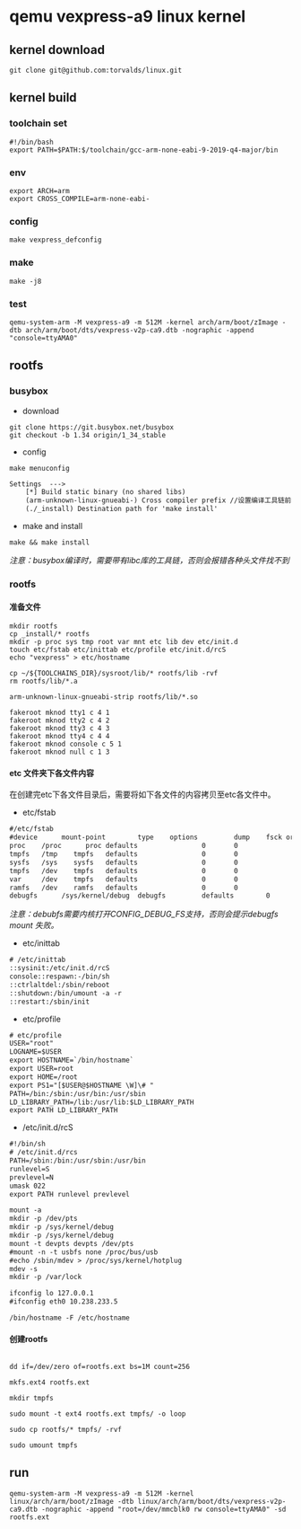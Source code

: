 # qemu vexpress-a9 linux kernel

## kernel download

```shell
git clone git@github.com:torvalds/linux.git
```

## kernel build

### toolchain set

```shell
#!/bin/bash
export PATH=$PATH:$/toolchain/gcc-arm-none-eabi-9-2019-q4-major/bin
```

### env

```shell
export ARCH=arm
export CROSS_COMPILE=arm-none-eabi-
```

### config

```shell
make vexpress_defconfig
```

### make

```shell
make -j8
```

### test

```shell
qemu-system-arm -M vexpress-a9 -m 512M -kernel arch/arm/boot/zImage -dtb arch/arm/boot/dts/vexpress-v2p-ca9.dtb -nographic -append "console=ttyAMA0"
```

## rootfs

### busybox

* download

```shell
git clone https://git.busybox.net/busybox
git checkout -b 1.34 origin/1_34_stable
```

* config

```shell
make menuconfig
```

```txt
Settings  --->
    [*] Build static binary (no shared libs) 
    (arm-unknown-linux-gnueabi-) Cross compiler prefix //设置编译工具链前缀
    (./_install) Destination path for 'make install'
```

* make and install

```shell
make && make install
```

*注意：busybox编译时，需要带有libc库的工具链，否则会报错各种头文件找不到*


### rootfs

#### 准备文件

```shell
mkdir rootfs
cp _install/* rootfs
mkdir -p proc sys tmp root var mnt etc lib dev etc/init.d
touch etc/fstab etc/inittab etc/profile etc/init.d/rcS
echo "vexpress" > etc/hostname

cp ~/${TOOLCHAINS_DIR}/sysroot/lib/* rootfs/lib -rvf
rm rootfs/lib/*.a

arm-unknown-linux-gnueabi-strip rootfs/lib/*.so

fakeroot mknod tty1 c 4 1
fakeroot mknod tty2 c 4 2
fakeroot mknod tty3 c 4 3
fakeroot mknod tty4 c 4 4
fakeroot mknod console c 5 1
fakeroot mknod null c 1 3
```

#### etc 文件夹下各文件内容

在创建完etc下各文件目录后，需要将如下各文件的内容拷贝至etc各文件中。

* etc/fstab

```txt
#/etc/fstab
#device      mount-point        type    options         dump    fsck order
proc    /proc      proc defaults                0       0
tmpfs   /tmp    tmpfs   defaults                0       0
sysfs   /sys    sysfs   defaults                0       0
tmpfs   /dev    tmpfs   defaults                0       0
var     /dev    tmpfs   defaults                0       0
ramfs   /dev    ramfs   defaults                0       0
debugfs      /sys/kernel/debug  debugfs         defaults        0       0
```

_注意：debubfs需要内核打开CONFIG_DEBUG_FS支持，否则会提示debugfs mount 失败。_

* etc/inittab

```txt
# /etc/inittab
::sysinit:/etc/init.d/rcS
console::respawn:-/bin/sh
::ctrlaltdel:/sbin/reboot
::shutdown:/bin/umount -a -r
::restart:/sbin/init

```

* etc/profile

```txt
# etc/profile
USER="root"
LOGNAME=$USER
export HOSTNAME=`/bin/hostname`
export USER=root
export HOME=/root
export PS1="[$USER@$HOSTNAME \W]\# "
PATH=/bin:/sbin:/usr/bin:/usr/sbin
LD_LIBRARY_PATH=/lib:/usr/lib:$LD_LIBRARY_PATH
export PATH LD_LIBRARY_PATH
```

* /etc/init.d/rcS

```txt
#!/bin/sh
# /etc/init.d/rcs
PATH=/sbin:/bin:/usr/sbin:/usr/bin
runlevel=S
prevlevel=N
umask 022
export PATH runlevel prevlevel

mount -a
mkdir -p /dev/pts
mkdir -p /sys/kernel/debug
mkdir -p /sys/kernel/debug
mount -t devpts devpts /dev/pts
#mount -n -t usbfs none /proc/bus/usb
#echo /sbin/mdev > /proc/sys/kernel/hotplug
mdev -s
mkdir -p /var/lock

ifconfig lo 127.0.0.1
#ifconfig eth0 10.238.233.5

/bin/hostname -F /etc/hostname

```

#### 创建rootfs

```shell

dd if=/dev/zero of=rootfs.ext bs=1M count=256

mkfs.ext4 rootfs.ext

mkdir tmpfs

sudo mount -t ext4 rootfs.ext tmpfs/ -o loop

sudo cp rootfs/* tmpfs/ -rvf

sudo umount tmpfs

```

## run

```shell
qemu-system-arm -M vexpress-a9 -m 512M -kernel linux/arch/arm/boot/zImage -dtb linux/arch/arm/boot/dts/vexpress-v2p-ca9.dtb -nographic -append "root=/dev/mmcblk0 rw console=ttyAMA0" -sd rootfs.ext
```